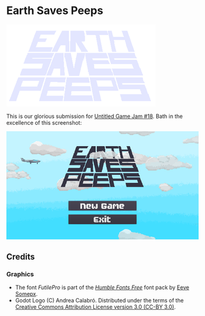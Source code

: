 # Earth Saves Peeps

![Earth Saves Peeps](glider/scenes/Menu/title.png)

This is our glorious submission for [Untitled Game Jam #18](https://itch.io/jam/untitled-game-jam-18). Bath in the excellence of this screenshot:

![Unbelievably awesome screenshot](screenshot.png)


## Credits

### Graphics

* The font _FutilePro_ is part of the [_Humble Fonts Free_](https://somepx.itch.io/humble-fonts-free) font pack by [Eeve Somepx](https://somepx.itch.io).
* Godot Logo (C) Andrea Calabró. Distributed under the terms of the [Creative Commons Attribution License version 3.0 (CC-BY 3.0)](https://creativecommons.org/licenses/by/3.0/legalcode).
